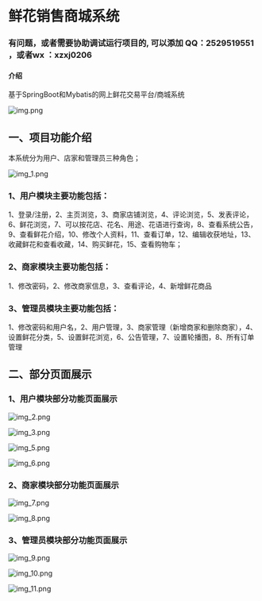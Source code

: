 # 鲜花销售商城系统

### 有问题，或者需要协助调试运行项目的, 可以添加 QQ：2529519551 ，或者wx ：xzxj0206


#### 介绍
基于SpringBoot和Mybatis的网上鲜花交易平台/商城系统

![img.png](imgs/img.png)

## 一、项目功能介绍
本系统分为用户、店家和管理员三种角色；

![img_1.png](imgs/img_1.png)

### 1、用户模块主要功能包括：

1、登录/注册，2、主页浏览，3、商家店铺浏览，4、评论浏览，5、发表评论，6、鲜花浏览，7、可以按花店、花名、用途、花语进行查询，8、查看系统公告，9、查看鲜花介绍，10、修改个人资料，11、查看订单，12、编辑收获地址，13、收藏鲜花和查看收藏，14、购买鲜花，15、查看购物车；

### 2、商家模块主要功能包括：

1、修改密码，2、修改商家信息，3、查看评论，4、新增鲜花商品

### 3、管理员模块主要功能包括：
1、修改密码和用户名，2、用户管理，3、商家管理（新增商家和删除商家），4、设置鲜花分类，5、设置鲜花浏览，6、公告管理，7、设置轮播图，8、所有订单管理

## 二、部分页面展示
### 1、用户模块部分功能页面展示

![img_2.png](imgs/img_2.png)

![img_3.png](imgs/img_3.png)


![img_5.png](imgs/img_5.png)

![img_6.png](imgs/img_6.png)


### 2、商家模块部分功能页面展示

![img_7.png](imgs/img_7.png)

![img_8.png](imgs/img_8.png)

### 3、管理员模块部分功能页面展示

![img_9.png](imgs/img_9.png)

![img_10.png](imgs/img_10.png)

![img_11.png](imgs/img_11.png)









